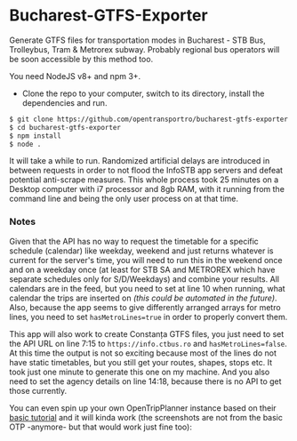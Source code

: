 # Bucharest-GTFS-Exporter
Generate GTFS files for transportation modes in Bucharest - STB Bus, Trolleybus, Tram &amp; Metrorex subway. Probably regional bus operators will be soon accessible by this method too.

You need NodeJS v8+ and npm 3+.
- Clone the repo to your computer, switch to its directory, install the dependencies and run.
```sh
$ git clone https://github.com/opentransportro/bucharest-gtfs-exporter.git
$ cd bucharest-gtfs-exporter
$ npm install
$ node .
```

It will take a while to run. Randomized artificial delays are introduced in between requests in order to not flood the InfoSTB app servers and defeat potential anti-scrape measures. This whole process took 25 minutes on a Desktop computer with i7 processor and 8gb RAM, with it running from the command line and being the only user process on at that time.

### Notes
Given that the API has no way to request the timetable for a specific schedule (calendar) like weekday, weekend and just returns whatever is current for the server's time, you will need to run this in the weekend once and on a weekday once (at least for STB SA and METROREX which have separate schedules only for S/D/Weekdays) and combine your results. All calendars are in the feed, but you need to set at line 10 when running, what calendar the trips are inserted on _(this could be automated in the future)_. Also, because the app seems to give differently arranged arrays for metro lines, you need to set ```hasMetroLines=true``` in order to properly convert them.

This app will also work to create Constanța GTFS files, you just need to set the API URL on line 7:15 to ```https://info.ctbus.ro``` and ```hasMetroLines=false```. At this time the output is not so exciting because most of the lines do not have static timetables, but you still get your routes, shapes, stops etc. It took just one minute to generate this one on my machine. And you also need to set the agency details on line 14:18, because there is no API to get those currently.


You can even spin up your own OpenTripPlanner instance based on their [basic tutorial](http://docs.opentripplanner.org/en/latest/Basic-Tutorial/) and it will kinda work (the screenshots are not from the basic OTP -anymore- but that would work just fine too):
